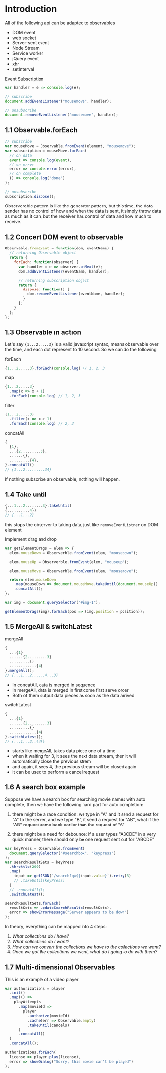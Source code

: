 # Introduction

All of the following api can be adapted to observables

- DOM event
- web socket
- Server-sent event
- Node Stream
- Service worker
- jQuery event
- xhr
- setInterval

Event Subscription

```js
var handler = e => console.log(e);

// subscribe
document.addEventListener("mousemove", handler);

// unsubscribe
document.removeEventListener("mousemove", handler);
```

## 1.1 Observable.forEach

```js
// subscribe
var mouseMove = Observable.fromEvent(element, "mousemove");
var subscription = mouseMove.forEach(
  // on data
  event => console.log(event),
  // on error
  error => console.error(error),
  // on complete
  () => console.log("done")
);

// unsubscribe
subscription.dispose();
```

Observerable pattern is like the generator pattern, but this time, the data sender has no control of how and when the data is sent, it simply throw data as much as it can, but the receiver has control of data and how much to receive.

## 1.2 Concert DOM event to observable

```js
Observable.fromEvent = function(dom, eventName) {
  // returning Observable object
  return {
    forEach: function(observer) {
      var handler = e => observer.onNext(e);
      dom.addEventListener(eventName, handler);

      // returning subscription object
      return {
        dispose: function() {
          dom.removeEventListener(eventName, handler);
        }
      };
    }
  };
};
```

## 1.3 Observable in action

Let's say `{1...2.....3}` is a valid javascript syntax, means observable over the time, and each dot represent to 10 second. So we can do the following

forEach

```js
{1...2.....3}.forEach(console.log) // 1, 2, 3
```

map

```js
{1...2.....3}
  .map(x => x + 1)
  .forEach(console.log) // 1, 2, 3
```

filter

```js
{1...2.....3}
  .filter(x => x > 1)
  .forEach(console.log) // 2, 3
```

concatAll

```js
{
  {1},
  ...{2.........3},
  ......{},
  .........{4},
}.concatAll()
// {1...2.........34}
```

If nothing subscribe an observable, nothing will happen.

## 1.4 Take until

```js
{...1...2........3}.takeUntil(
{..........4})
// {...1...2}
```

this stops the observer to taking data, just like `removeEventListner` on DOM element

Implement drag and drop

```js
var getElementDrags = elem => {
  elem.mouseDown = Observerble.fromEvent(elem, "mousedown");

  elem.mouseUp = Observerble.fromEvent(elem, "mouseup");

  elem.mouseMove = Observerble.fromEvent(elem, "mousemove");

  return elem.mouseDown
    .map(mouseDown => document.mouseMove.takeUntil(document.mouseUp))
    .concatAll();
};

var img = document.querySelector("#img-1");

getElementDrags(img).forEach(pos => (img.position = position));
```

## 1.5 MergeAll & switchLatest

mergeAll

```js
{
  ...{1}
  ......{2.........3}
  .........{}
  ............{4}
}.mergeAll();
// {...1...2......4...3}
```

- In concatAll, data is merged in sequence
- In mergeAll, data is merged in first come first serve order
- Both of them output data pieces as soon as the data arrived

switchLatest

```js
{
  ...{1}
  ......{2.........3}
  .........{}
  ............{4}
}.switchLatest();
// {...1...2..{4}}
```

- starts like mergeAll, takes data piece one of a time
- when it waiting for 3, it sees the next data stream, then it will automatically close the previous strem
- and again, it sees 4, the previous stream will be closed again
- it can be used to perform a cancel request

## 1.6 A search box example

Suppose we have a search box for searching movie names with auto complete, then we have the following hard part for auto completion:

1. there might be a race condition: we type in "A" and it send a request for "A" to the server, and we type "B", it send a request for "AB", what if the "AB" request come back earlier than the request of "A"

2. there might be a need for debounce: if a user types "ABCDE" in a very quick manner, there should only be one request sent out for "ABCDE"

```js
var keyPress = Observable.fromEvent(
  document.querySelector("#searchbox", "keypress")
);
var searchResultSets = keyPress
  .throttle(200)
  .map(
    input => getJSON(`/search?q=${input.value}`).retry(3)
    // .takeUntil(keyPress)
  )
  // .concatAll();
  .switchLatest();

searchResultSets.forEach(
  resultSets => updateSearchResults(resultSets),
  error => showErrorMessage("Server appears to be down")
);
```

In theory, everything can be mapped into 4 steps:

1. _What collections do I have?_
2. _What collections do I want?_
3. _How can we convert the collections we have to the collections we want?_
4. _Once we got the collections we want, what do I going to do with them?_

## 1.7 Multi-dimensional Observables

This is an example of a video player

```js
var authorizations = player
  .init()
  .map(() =>
    playAttempts
      .map(movieId =>
        player
          .authorize(movieId)
          .cache(err => Observable.empty)
          .takeUntil(cancels)
      )
      .concatAll()
  )
  .concatAll();

authorizations.forEach(
  license => player.play(license),
  error => showDialog("Sorry, this movie can't be played")
);
```
